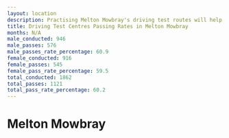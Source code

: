 ```yaml
---
layout: location
description: Practising Melton Mowbray's driving test routes will help you become more confident in your gear-changing abilities.
title: Driving Test Centres Passing Rates in Melton Mowbray
months: N/A
male_conducted: 946
male_passes: 576
male_passes_rate_percentage: 60.9
female_conducted: 916
female_passes: 545
female_pass_rate_percentage: 59.5
total_conducted: 1862
total_passes: 1121
total_pass_rate_percentage: 60.2
---
```


# Melton Mowbray
